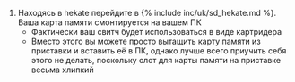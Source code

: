 1. Находясь в hekate перейдите в {% include inc/uk/sd_hekate.md %}. Ваша карта памяти смонтируется на вашем ПК
	* Фактически ваш свитч будет использоваться в виде картридера 
	* Вместо этого вы можете просто вытащить карту памяти из приставки и вставить её в ПК, однако лучше всего приучить себя этого не делать, поскольку слот для карты памяти на приставке весьма хлипкий